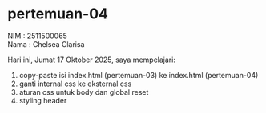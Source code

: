 # pertemuan-04

NIM : 2511500065<br>
Nama : Chelsea Clarisa<br>

Hari ini, Jumat 17 Oktober 2025, saya mempelajari:
<ol>
   <li>copy-paste isi index.html (pertemuan-03) ke index.html (pertemuan-04)</li>
   <li>ganti internal css ke eksternal css</li>
   <li>aturan css untuk body dan global reset</li>
   <li>styling header</li>
</ol>

